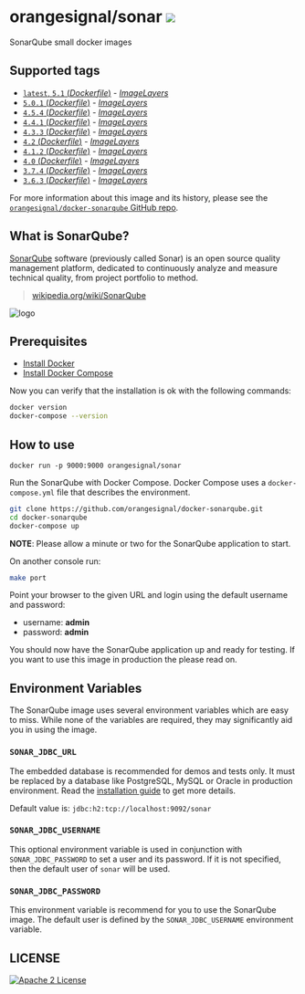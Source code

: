 # orangesignal/sonar [![](https://img.shields.io/badge/container-ready-green.svg?style=flat)](https://registry.hub.docker.com/u/orangesignal/sonar/)

SonarQube small docker images

## Supported tags

- [`latest`, `5.1` (*Dockerfile*)](https://github.com/orangesignal/docker-sonarqube/blob/master/5.1/Dockerfile) - [*ImageLayers*](https://imagelayers.io/?images=orangesignal%2Fsonar:latest)
- [`5.0.1` (*Dockerfile*)](https://github.com/orangesignal/docker-sonarqube/blob/master/5.0/Dockerfile) - [*ImageLayers*](https://imagelayers.io/?images=orangesignal%2Fsonar:5.0.1)
- [`4.5.4` (*Dockerfile*)](https://github.com/orangesignal/docker-sonarqube/blob/master/4.5/Dockerfile) - [*ImageLayers*](https://imagelayers.io/?images=orangesignal%2Fsonar:4.5.4)
- [`4.4.1` (*Dockerfile*)](https://github.com/orangesignal/docker-sonarqube/blob/master/4.4/Dockerfile) - [*ImageLayers*](https://imagelayers.io/?images=orangesignal%2Fsonar:4.4.1)
- [`4.3.3` (*Dockerfile*)](https://github.com/orangesignal/docker-sonarqube/blob/master/4.3/Dockerfile) - [*ImageLayers*](https://imagelayers.io/?images=orangesignal%2Fsonar:4.3.3)
- [`4.2` (*Dockerfile*)](https://github.com/orangesignal/docker-sonarqube/blob/master/4.2/Dockerfile) - [*ImageLayers*](https://imagelayers.io/?images=orangesignal%2Fsonar:4.2)
- [`4.1.2` (*Dockerfile*)](https://github.com/orangesignal/docker-sonarqube/blob/master/4.1/Dockerfile) - [*ImageLayers*](https://imagelayers.io/?images=orangesignal%2Fsonar:4.1.2)
- [`4.0` (*Dockerfile*)](https://github.com/orangesignal/docker-sonarqube/blob/master/4.0/Dockerfile) - [*ImageLayers*](https://imagelayers.io/?images=orangesignal%2Fsonar:4.0)
- [`3.7.4` (*Dockerfile*)](https://github.com/orangesignal/docker-sonarqube/blob/master/3.7/Dockerfile) - [*ImageLayers*](https://imagelayers.io/?images=orangesignal%2Fsonar:3.7.4)
- [`3.6.3` (*Dockerfile*)](https://github.com/orangesignal/docker-sonarqube/blob/master/3.6/Dockerfile) - [*ImageLayers*](https://imagelayers.io/?images=orangesignal%2Fsonar:3.6.3)

For more information about this image and its history, please see the [`orangesignal/docker-sonarqube` GitHub repo](https://github.com/orangesignal/docker-sonarqube/).

## What is SonarQube?

[SonarQube](http://www.sonarqube.org/) software (previously called Sonar) is an open source quality management platform, dedicated to continuously analyze and measure technical quality, from project portfolio to method.

> [wikipedia.org/wiki/SonarQube](http://en.wikipedia.org/wiki/SonarQube)

![logo](http://upload.wikimedia.org/wikipedia/commons/e/e6/Sonarqube-48x200.png)

## Prerequisites

* [Install Docker](http://docs.docker.com/installation/)
* [Install Docker Compose](http://docs.docker.com/compose/install/)

Now you can verify that the installation is ok with the following commands:

```bash
docker version
docker-compose --version
```

## How to use

```bash:H2
docker run -p 9000:9000 orangesignal/sonar
```

Run the SonarQube with Docker Compose. Docker Compose uses a `docker-compose.yml` file that describes the environment.

```bash
git clone https://github.com/orangesignal/docker-sonarqube.git
cd docker-sonarqube
docker-compose up
```

**NOTE**: Please allow a minute or two for the SonarQube application to start.

On another console run:

```bash
make port
```

Point your browser to the given URL and login using the default username and password:

* username: **admin**
* password: **admin**

You should now have the SonarQube application up and ready for testing. If you want to use this image in production the please read on.

## Environment Variables
The SonarQube image uses several environment variables which are easy to miss. While none of the variables are required, they may significantly aid you in using the image.

### `SONAR_JDBC_URL`
The embedded database is recommended for demos and tests only. It must be replaced by a database like PostgreSQL, MySQL or Oracle in production environment. Read the [installation guide](http://docs.sonarqube.org/display/SONAR/Installing) to get more details.

Default value is: `jdbc:h2:tcp://localhost:9092/sonar`

### `SONAR_JDBC_USERNAME`
This optional environment variable is used in conjunction with `SONAR_JDBC_PASSWORD` to set a user and its password.
If it is not specified, then the default user of `sonar` will be used.

### `SONAR_JDBC_PASSWORD`
This environment variable is recommend for you to use the SonarQube image. The default user is defined by the `SONAR_JDBC_USERNAME` environment variable.

## LICENSE
[![Apache 2 License](https://img.shields.io/badge/license-Apache%202-blue.svg?style=flat)](LICENSE)